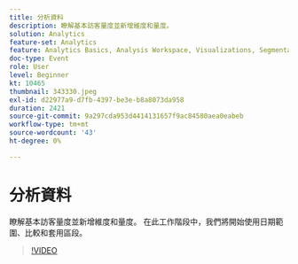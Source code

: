```yaml
---
title: 分析資料
description: 瞭解基本訪客量度並新增維度和量度。
solution: Analytics
feature-set: Analytics
feature: Analytics Basics, Analysis Workspace, Visualizations, Segmentation, Metrics
doc-type: Event
role: User
level: Beginner
kt: 10465
thumbnail: 343330.jpeg
exl-id: d22977a9-d7fb-4397-be3e-b8a8073da958
duration: 2421
source-git-commit: 9a297cda953d4414131657f9ac84580aea0eabeb
workflow-type: tm+mt
source-wordcount: '43'
ht-degree: 0%

---
```


# 分析資料

瞭解基本訪客量度並新增維度和量度。 在此工作階段中，我們將開始使用日期範圍、比較和套用區段。

>[!VIDEO](https://video.tv.adobe.com/v/343330/?quality=12&learn=on)
